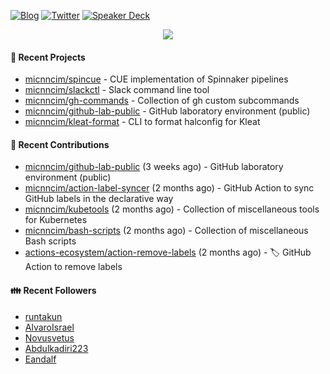 [![Blog](https://img.shields.io/badge/Blog-0?style=flat-square&logo=gatsby&color=181717&logoColor=white)](https://micnncim.com)
[![Twitter](https://img.shields.io/badge/Twitter-0?style=flat-square&logo=twitter&color=1DA1F2&logoColor=white)](https://twitter.com/micnncim)
[![Speaker Deck](https://img.shields.io/badge/Speaker_Deck-0?style=flat-square&logo=speaker-deck&color=009287&logoColor=white)](https://speakerdeck.com/micnncim)

<p align="center">
<img src="https://github-readme-stats.vercel.app/api?username=micnncim&show_icons=true&count_private=true" />
</p>

#### 🍎 Recent Projects

- [micnncim/spincue](https://github.com/micnncim/spincue) - CUE implementation of Spinnaker pipelines
- [micnncim/slackctl](https://github.com/micnncim/slackctl) - Slack command line tool
- [micnncim/gh-commands](https://github.com/micnncim/gh-commands) - Collection of gh custom subcommands
- [micnncim/github-lab-public](https://github.com/micnncim/github-lab-public) - GitHub laboratory environment (public)
- [micnncim/kleat-format](https://github.com/micnncim/kleat-format) - CLI to format halconfig for Kleat

#### 🌱 Recent Contributions

- [micnncim/github-lab-public](https://github.com/micnncim/github-lab-public) (3 weeks ago) - GitHub laboratory environment (public)
- [micnncim/action-label-syncer](https://github.com/micnncim/action-label-syncer) (2 months ago) - GitHub Action to sync GitHub labels in the declarative way
- [micnncim/kubetools](https://github.com/micnncim/kubetools) (2 months ago) - Collection of miscellaneous tools for Kubernetes
- [micnncim/bash-scripts](https://github.com/micnncim/bash-scripts) (2 months ago) - Collection of miscellaneous Bash scripts
- [actions-ecosystem/action-remove-labels](https://github.com/actions-ecosystem/action-remove-labels) (2 months ago) - 🏷️ GitHub Action to remove labels

#### 👪  Recent Followers

- [runtakun](https://github.com/runtakun)
- [AlvaroIsrael](https://github.com/AlvaroIsrael)
- [Novusvetus](https://github.com/Novusvetus)
- [Abdulkadiri223](https://github.com/Abdulkadiri223)
- [Eandalf](https://github.com/Eandalf)
